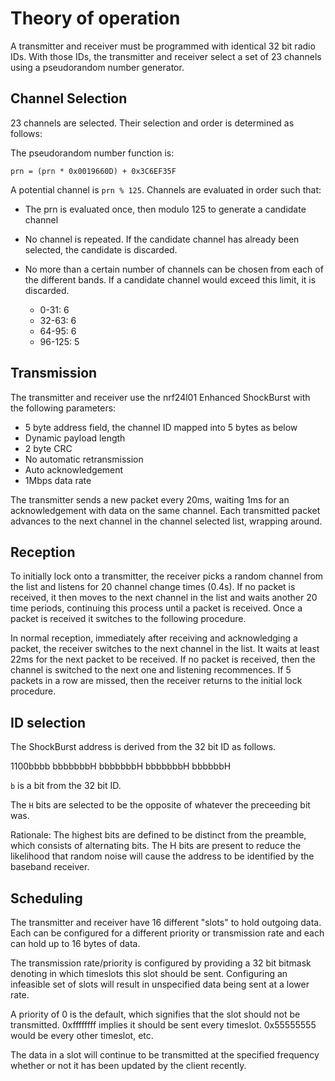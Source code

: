 # Theory of operation #

A transmitter and receiver must be programmed with identical 32 bit
radio IDs.  With those IDs, the transmitter and receiver select a set of
23 channels using a pseudorandom number generator.

## Channel Selection ##

23 channels are selected.  Their selection and order is determined as
follows:

The pseudorandom number function is:

```
prn = (prn * 0x0019660D) + 0x3C6EF35F
```

A potential channel is `prn % 125`.  Channels are evaluated in order such that:

* The prn is evaluated once, then modulo 125 to generate a candidate
  channel

* No channel is repeated.  If the candidate channel has already been
  selected, the candidate is discarded.

* No more than a certain number of channels can be chosen from each of
  the different bands.  If a candidate channel would exceed this
  limit, it is discarded.
  * 0-31: 6
  * 32-63: 6
  * 64-95: 6
  * 96-125: 5

## Transmission ##

The transmitter and receiver use the nrf24l01 Enhanced ShockBurst with
the following parameters:

* 5 byte address field, the channel ID mapped into 5 bytes as below
* Dynamic payload length
* 2 byte CRC
* No automatic retransmission
* Auto acknowledgement
* 1Mbps data rate

The transmitter sends a new packet every 20ms, waiting 1ms for an
acknowledgement with data on the same channel.  Each transmitted
packet advances to the next channel in the channel selected list,
wrapping around.

## Reception ##

To initially lock onto a transmitter, the receiver picks a random
channel from the list and listens for 20 channel change times (0.4s).
If no packet is received, it then moves to the next channel in the
list and waits another 20 time periods, continuing this process until
a packet is received.  Once a packet is received it switches to the
following procedure.

In normal reception, immediately after receiving and acknowledging a
packet, the receiver switches to the next channel in the list.  It
waits at least 22ms for the next packet to be received.  If no packet
is received, then the channel is switched to the next one and
listening recommences.  If 5 packets in a row are missed, then the
receiver returns to the initial lock procedure.

## ID selection ##

The ShockBurst address is derived from the 32 bit ID as follows.

1100bbbb bbbbbbbH bbbbbbbH bbbbbbbH bbbbbbH

`b` is a bit from the 32 bit ID.

The `H` bits are selected to be the opposite of whatever the
preceeding bit was.

Rationale: The highest bits are defined to be distinct from the
preamble, which consists of alternating bits.  The H bits are present
to reduce the likelihood that random noise will cause the address to
be identified by the baseband receiver.

## Scheduling ##

The transmitter and receiver have 16 different "slots" to hold
outgoing data.  Each can be configured for a different priority or
transmission rate and each can hold up to 16 bytes of data.

The transmission rate/priority is configured by providing a 32 bit
bitmask denoting in which timeslots this slot should be sent.
Configuring an infeasible set of slots will result in unspecified data
being sent at a lower rate.

A priority of 0 is the default, which signifies that the slot should
not be transmitted.  0xffffffff implies it should be sent every
timeslot.  0x55555555 would be every other timeslot, etc.

The data in a slot will continue to be transmitted at the specified
frequency whether or not it has been updated by the client recently.
